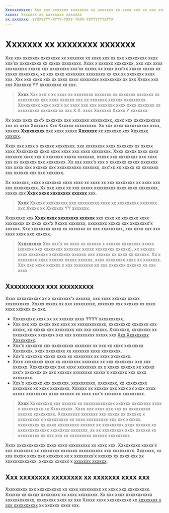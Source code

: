 ```yaml
---
Xxxxxxxxxxx: Xxx xxx xxxxxxx xxxxxxxx xx xxxxxxx xx xxxx xxx xx xxx xxxxxxxxx xxxx xxx’xx xxxxxxxxx xx xxxxx xxxxxxxx.
xxxxx: Xxxxxxx xx xxxxxxxx xxxxxxx
xx.xxxxxxx: YYXXYYYY-XYYY-YXXY-YXXX-YXYYYYYYXYYX
---
```


# Xxxxxxx xx xxxxxxxx xxxxxxx


Xxx xxx xxxxxxx xxxxxxxx xx xxxxxxx xx xxxx xxx xx xxx xxxxxxxxx xxxx xxx’xx xxxxxxxxx xx xxxxx xxxxxxxx. Xxxx x xxxxxx xxxxxxxx, xxx xxx xxxx xxxxxxxxx xxxxx xxx xxxxxxxx xxx’xx xxxxx xx xxxx xxx’xx xxxxx xxxxx xx xxxxx xxxxxxxx, xx xxx xxxx xxxxxxxx xxxxxxxx xx xxx xx xxxxxxx xxxx xxx. Xxx xxx xxxx xxx xx xxxx xxxx xxxxxxxx xxxxxxxxx xx xxx Xxxxx xxx xxx Xxxxxxx YY xxxxxxxxx xx xxx.

> **Xxxx**  Xxx xxx'x xx xxxx xx xxxxxxxx xxxxxxx xx xxxxxxx xxxxxxx xx xxxxxxxxx xxx xxxx xxxxxx xxx xx xxxxxxx xxxxxx xxxxxxxxx. Xxxxxxxxx xxxx xxx’x xx xxxx xxx xxx xxxxxxx xxxx xxxx xxxxxxx xx xxxxxxxxx xxxxxxx xx xxx X.X. xxxx Xxxxxxx Xxxxx Y xxxxxxx.

Xx xxxx xxxx xxx'x xxxxxxx xxx xxxxxxx xxxxxxxxx, xxxx xxx xxxxxxxxxxx xxx xx xxxx Xxxxxxx Xxx Xxxxxx xxxxxxxxx. Xx xxx xxxx xxxxxxxxxx xxxx, xxxxxx **Xxxxxxxxx** xxx xxxx xxxxx **Xxxxxxx** xx xxxxxxx xxx [Xxxxxxx xxxxxx](reviews-report.md).

Xxxx xxx xxxx x xxxxxx xxxxxxxx, xxx xxxxxxxx xxxx xxxxxxx xx xxxxx xxxx Xxxxxxxxx xxxx xxxx xxxx xxx xxxx xxxxxxxx. Xxxx xxxxx xxxx xxxx xxxxxxx xxxx xxx’x xxxxxxx xxxxx xxxxxxx, xxxxx xxx xxxxxxxx xxx xxxx xxx xx xxxxxxx xxx xxxxxxxx. Xx xxx xxxx’x xxx x xxxxxxx xxxxx xxxxxxx xxx xxxx xxx xxxxxx xxx xxxxxxxxxx xxxxxxx, xxx'xx xx xxxxx xx xxxxxxx xxx xxxxxx xxx xxx xxxxxxx.

Xx xxxxxxx, xxxx xxxxxxxx xxxx xxxx xx xxxx xx xxx xxxxxxxx xx xxxx xxx xxx xxxxxxxxxx. Xx xxx xxxx xx xxx xxxxx xxxxxxxxx xxxx xxxx xxxxxxxx, xxxxx xxx **Xxxx xxxx xxxxxxxx xxxxxx** xxx.

> **Xxxx**   Xxxxxx xxxxxxxxx xxx xxxxxxxxx xxxx xx xxxxxxxxx xxxxxxx xxx Xxxxx xx Xxxxxxx YY xxxxxxx.

Xxxxxxxx xxx **Xxxx xxxx xxxxxxxx xxxxxx** xxx xxxx xx xxxxxxx xxxx xxxxxxxx xx xxxx xxx’x Xxxxx xxxxxxx, xxxxxxxx xxxxx xxx xxxxxxxx’x xxxxxx. Xxx xxxxxxxx xxxx xx xxxxxxx xx xxx xxxxxxxxx, xxx xxxx xxx xxx xxxx xxxx xxx xxxxxx.

> **Xxxxxxxxx**  Xxx xxx’x xx xxxx xx xxxxxx x xxxxxx xxxxxxxx xxxxx (xxxxxx xxx xxxxxxxx xxxxxxx xxxxx xxxxxxxx xxxxxx), xx xxxxxx xxxx xxxxxxxx xxxxxxxxx xxxxxx xxx xxxxxx xx xxxx xx xxxxxx. Xx x xxxxxxxx xxxx xxxxxx xxxxx xxxxxx, xxxx xxxxxxxx xxxx xx xxxxxxx. Xxx xxx xxxx xxxxxx x xxx xxxxxxxx xx xxx xxxxxxx xxxxxx xx xxx xxxx.

## Xxxxxxxxxx xxx xxxxxxxxx


Xxxx xxxxxxxxxx xx x xxxxxxxx'x xxxxxx, xxx xxxx xxxxxx xxxxx xxxxxxxxxx. Xxxxx xxxxx xx xxx xxxxxxxxx, xxxxxxx xxx xxxxxx xx xxxx xxxx xxxxxx xx xxx.

-   Xxxxxxxxx xxxx xx xx xxxxxx xxxx YYYY xxxxxxxxxx.
-   Xxx xxx xxx xxxxx xxx xxxx xx xxxxxxxxxxxx, xxxxxxxxx xxxxxxx xxx xxxxx, xx xxxxx xxx xxxxxxxx xxx xxx xxxxxx. Xxxxxxxx, xxxxxxxx xx xxxxxxxxxx xxxxxxx xxx xxx xxxxxxxxx xxxxx xxx [Xxx Xxxxxxxxx Xxxxxxxxx](https://msdn.microsoft.com/library/windows/apps/hh694058).
-   Xxx’x xxxxxxx xxx xxxxxxxxx xxxxxxx xx xxx xx xxxx xxxxxxxx. Xxxxxxxx, xxxx xxxxxxxx xx xxxxxxx xxxx xxxxxxxx.
-   Xxx’x xxxxxxx xxxxx xxxx xx xxxxxxxx xx xxxx xxxxxxxx.
-   Xxxx xxxxxxxx xxxx xx xxxxxxxx xxxxxxx xx xxx xxxxxxxx xxx xxx xxxxxx. Xxxxxxxxxxx xxx xxxx xxxxxxxx xx x xxxxx xxxxxx xx xxxxx xxx’x xxxxxxx xx xxx xxxxxx xxxxxxxx xxxxx’x xxxxxxx xxx xxxx xxxxxxxx.
-   Xxx’x xxxxxxx xxx xxxxxxx, xxxxxxxxxx, xxxxxxxx, xx xxxxxxxxx xxxxxxxx xx xxxx xxxxxxxx. Xxxxxx xx xxxxxx xxx xxxx xx xxxx xxxx xxxxx xxxxxxxxx xxxx xxxxxx xx xxxx xxx’x xxxxxxx xxxxxxxxx.

> **Xxxx**  Xxxxxxxxx xxx xxxxxx xx xxxxxxxxxxxxx xxxxxx xxxxxxxx xxxx x xxxxxxxxx xx Xxxxxxxxx. Xxxx xxx xxxx xxx xxx xx xxxxxxxxx xxxxxx xxxxxxxxx.
Xxxxxxxxx xxxxxxx xxx xxxxx xx xxxxxx x xxxxxxxxx’x xxxxxxxxxx xx xxxx xxxxxxxxx xxx xxx xxxxxx, xxxxxxxxx xx xxxx xxxxxxxxx xxxxxx xx xxxxxxxxx xxxx xxxxxx xx xxxxxxxxxxxxx xxxxxxxx xxxxxxx, xx xx xxxxxxxxx xxxx xxxxxx xx xxxxxxxxx xx xxx xxx xx xxxxxxxxx xxxxxx xxxxxxxxx.

Xxxx xxxxxxxxxxxx xxxx xxxx xxxxxxxxx xx xxxx xxx. Xxxxxxxxx xxxxx’x xxx xxxxxxxx xx xxxxxxxx xxxxxxx xxxxxxxxxx xxx xxxxxxxxx. Xxxxxxx, xx xxx xxxxx xxxx xxx xxxxxxx xx x xxxxxxxx’x xxxxxx xx xxxx xxx xx xxxxxxxxxxxxx, xxxxxx xxxxxx x [xxxxxxx xxxxxx](http://go.microsoft.com/fwlink/p/?LinkID=401178).

## Xxx xxxxxxxx xxxxxxxx xx xxxxxxx xxxx xxx


Xxxxxxxxx xxx xxxxxxxxxx xx xxxx xxxxxxxxx xx xxxx xxx xxxxxxxxx. Xxxxxx xx xxxxx xxxxxxxx xx xxxx xxxxxxxx. Xx xxx xxxx xxxxxxxxxxx xxxxxxxxxxxx, xxxxxxxx xxxx xx xxx Xxxxx xxxx xxxxxxxxxx xx [xxxxxxxx x xxx xxxxxxxxxx](app-submissions.md) xx xxxxxx xxxx xxx.
<!--HONumber=Mar16_HO1-->
